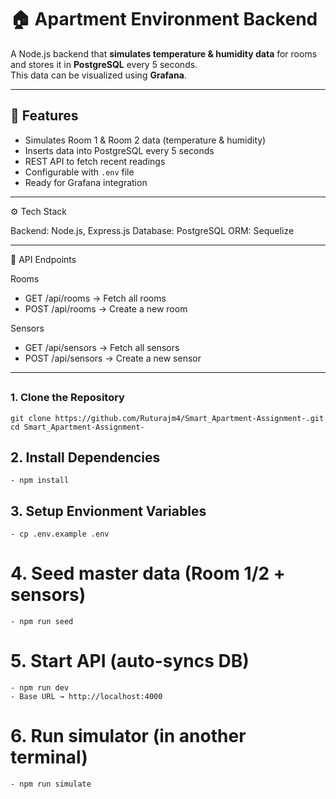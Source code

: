# 🏠 Apartment Environment Backend

A Node.js backend that **simulates temperature & humidity data** for rooms and stores it in **PostgreSQL** every 5 seconds.  
This data can be visualized using **Grafana**.

---

## 🚀 Features
- Simulates Room 1 & Room 2 data (temperature & humidity)
- Inserts data into PostgreSQL every 5 seconds
- REST API to fetch recent readings
- Configurable with `.env` file
- Ready for Grafana integration

---

⚙️ Tech Stack

Backend: Node.js, Express.js
Database: PostgreSQL
ORM: Sequelize

---

📡 API Endpoints

Rooms

- GET /api/rooms → Fetch all rooms
- POST /api/rooms → Create a new room

Sensors

- GET /api/sensors → Fetch all sensors
- POST /api/sensors → Create a new sensor

---

##

### 1. Clone the Repository

```
git clone https://github.com/Ruturajm4/Smart_Apartment-Assignment-.git
cd Smart_Apartment-Assignment-
```

## 2. Install Dependencies
```
- npm install
```

## 3. Setup Envionment Variables
```
- cp .env.example .env
```  
# 4. Seed master data (Room 1/2 + sensors)
```
- npm run seed
```
# 5. Start API (auto-syncs DB)
```
- npm run dev
- Base URL → http://localhost:4000
```

# 6. Run simulator (in another terminal)
```
- npm run simulate
```

  






